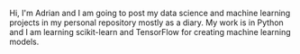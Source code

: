 Hi, I'm Adrian and I am going to post my data science and machine learning projects in my personal repository mostly as a diary. My work is in Python and I am learning scikit-learn and TensorFlow for creating machine learning models.

<!---
xizzik/xizzik is a ✨ special ✨ repository because its `README.md` (this file) appears on your GitHub profile.
You can click the Preview link to take a look at your changes.
--->
